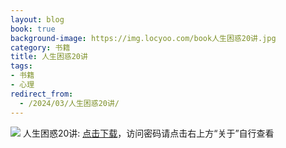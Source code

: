 ```yaml
---
layout: blog
book: true
background-image: https://img.locyoo.com/book人生困惑20讲.jpg
category: 书籍
title: 人生困惑20讲
tags:
- 书籍
- 心理
redirect_from:
  - /2024/03/人生困惑20讲/
---
```

![](https://img.locyoo.com/book人生困惑20讲.jpg)
人生困惑20讲: <a name = "ref1" href="https://url18.ctfile.com/f/50983618-1375541893-355cbf?p=3619">点击下载</a>，访问密码请点击右上方“关于”自行查看